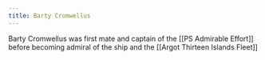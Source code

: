 ```yaml
---
title: Barty Cromwellus
---
```


Barty Cromwellus was first mate and captain of the [[PS Admirable Effort]] before becoming admiral of the ship and the [[Argot Thirteen Islands Fleet]]